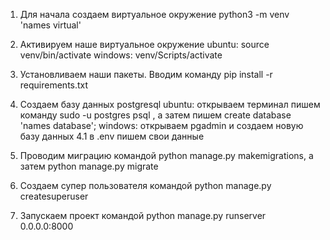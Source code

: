1. Для начала создаем виртуальное окружение  python3 -m venv 'names virtual'
2. Активируем наше виртуальное окружение 
                                        ubuntu: source venv/bin/activate
                                        windows: venv/Scripts/activate

3. Установливаем наши пакеты. Вводим команду pip install -r requirements.txt
4. Создаем базу данных postgresql 
                                ubuntu: открываем терминал пишем команду sudo -u postgres psql , а затем пишем create database 'names database';
                                windows: открываем pgadmin и создаем новую базу данных 
4.1 в .env пишем свои данные 

5. Проводим миграцию командой python manage.py makemigrations, а затем python manage.py migrate

6. Создаем супер пользователя командой python manage.py createsuperuser

7. Запускаем проект командой python manage.py runserver 0.0.0.0:8000




